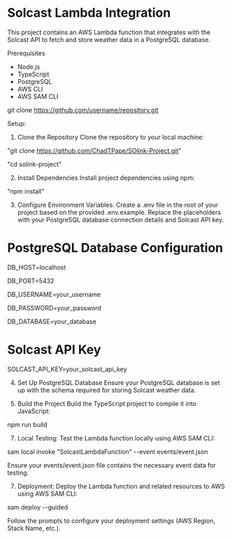 # Solcast Lambda Integration

This project contains an AWS Lambda function that integrates with the Solcast API to fetch and store weather data in a PostgreSQL database.

Prerequisites

- Node.js
- TypeScript
- PostgreSQL
- AWS CLI
- AWS SAM CLI

git clone https://github.com/username/repository.git


Setup:

1. Clone the Repository
Clone the repository to your local machine:

"git clone https://github.com/ChadTPape/SOlink-Project.git"

"cd solink-project"

2. Install Dependencies
Install project dependencies using npm:

"npm install"

3. Configure Environment Variables:
Create a .env file in the root of your project based on the provided .env.example. Replace the placeholders with your PostgreSQL database connection details and Solcast API key.

# PostgreSQL Database Configuration
DB_HOST=localhost

DB_PORT=5432

DB_USERNAME=your_username

DB_PASSWORD=your_password

DB_DATABASE=your_database

# Solcast API Key
SOLCAST_API_KEY=your_solcast_api_key

4. Set Up PostgreSQL Database
Ensure your PostgreSQL database is set up with the schema required for storing
Solcast weather data.

6. Build the Project
Build the TypeScript project to compile it into JavaScript:

npm run build

7. Local Testing:
Test the Lambda function locally using AWS SAM CLI:

sam local invoke "SolcastLambdaFunction" --event events/event.json

Ensure your events/event.json file contains the necessary event data for testing.

7. Deployment:
Deploy the Lambda function and related resources to AWS using AWS SAM CLI:

sam deploy --guided

Follow the prompts to configure your deployment settings (AWS Region, Stack Name, etc.).
